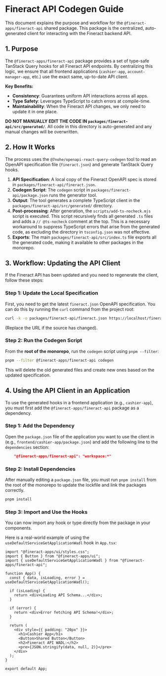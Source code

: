 # Fineract API Codegen Guide

This document explains the purpose and workflow for the `@fineract-apps/fineract-api` shared package. This package is the centralized, auto-generated client for interacting with the Fineract backend API.

## 1. Purpose

The `@fineract-apps/fineract-api` package provides a set of type-safe TanStack Query hooks for all Fineract API endpoints. By centralizing this logic, we ensure that all frontend applications (`cashier-app`, `account-manager-app`, etc.) use the exact same, up-to-date API client.

**Key Benefits:**
-   **Consistency**: Guarantees uniform API interactions across all apps.
-   **Type Safety**: Leverages TypeScript to catch errors at compile-time.
-   **Maintainability**: When the Fineract API changes, we only need to update it in one place.

**DO NOT MANUALLY EDIT THE CODE IN `packages/fineract-api/src/generated/`**. All code in this directory is auto-generated and any manual changes will be overwritten.

## 2. How It Works

The process uses the `@7nohe/openapi-react-query-codegen` tool to read an OpenAPI specification file (`fineract.json`) and generate TanStack Query hooks.

1.  **API Specification**: A local copy of the Fineract OpenAPI spec is stored in `packages/fineract-api/fineract.json`.
2.  **Codegen Script**: The `codegen` script in `packages/fineract-api/package.json` runs the generator tool.
3.  **Output**: The tool generates a complete TypeScript client in the `packages/fineract-api/src/generated/` directory.
4.  **Post-processing**: After generation, the `scripts/add-ts-nocheck.mjs` script is executed. This script recursively finds all generated `.ts` files and adds a `// @ts-nocheck` comment at the top. This is a necessary workaround to suppress TypeScript errors that arise from the generated code, as excluding the directory in `tsconfig.json` was not effective.
5.  **Exports**: The main `packages/fineract-api/src/index.ts` file exports all the generated code, making it available to other packages in the monorepo.

## 3. Workflow: Updating the API Client

If the Fineract API has been updated and you need to regenerate the client, follow these steps:

### Step 1: Update the Local Specification

First, you need to get the latest `fineract.json` OpenAPI specification. You can do this by running the `curl` command from the project root:

```bash
curl -k -o packages/fineract-api/fineract.json https://localhost/fineract-provider/fineract.json
```
(Replace the URL if the source has changed).

### Step 2: Run the Codegen Script

From the **root of the monorepo**, run the `codegen` script using `pnpm --filter`:

```bash
pnpm --filter @fineract-apps/fineract-api codegen
```

This will delete the old generated files and create new ones based on the updated specification.

## 4. Using the API Client in an Application

To use the generated hooks in a frontend application (e.g., `cashier-app`), you must first add the `@fineract-apps/fineract-api` package as a dependency.

### Step 1: Add the Dependency

Open the `package.json` file of the application you want to use the client in (e.g., `frontend/cashier-app/package.json`) and add the following line to the `dependencies` section:

```json
    "@fineract-apps/fineract-api": "workspace:*"
```

### Step 2: Install Dependencies

After manually editing a `package.json` file, you must run `pnpm install` from the root of the monorepo to update the lockfile and link the packages correctly.

```bash
pnpm install
```

### Step 3: Import and Use the Hooks

You can now import any hook or type directly from the package in your components.

Here is a real-world example of using the `useDefaultServiceGetApplicationWadl` hook in `App.tsx`:

```tsx
import "@fineract-apps/ui/styles.css";
import { Button } from "@fineract-apps/ui";
import { useDefaultServiceGetApplicationWadl } from "@fineract-apps/fineract-api";

function App() {
  const { data, isLoading, error } = useDefaultServiceGetApplicationWadl();

  if (isLoading) {
    return <div>Loading API Schema...</div>;
  }

  if (error) {
    return <div>Error fetching API Schema!</div>;
  }

  return (
    <div style={{ padding: "20px" }}>
      <h1>Cashier App</h1>
      <Button>Shared Button</Button>
      <h2>Fineract API WADL:</h2>
      <pre>{JSON.stringify(data, null, 2)}</pre>
    </div>
  );
}

export default App;

